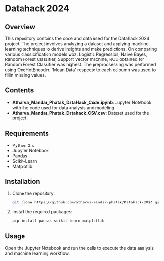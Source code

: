 
# Datahack 2024

## Overview
This repository contains the code and data used for the Datahack 2024 project. The project involves analyzing a dataset and applying machine learning techniques to derive insights and make predictions. On comparing various classicification models woz. Logistic Regression, Naive Bayes, Random Forest Classifier, Support Vector machine, ROC obtained for Random Forest Classifier was highest. The preprocsessing was performed using OneHotEncoder. 'Mean Data' respecte to each coloumn was used to fillin missing values.   

## Contents
- **Atharva_Mandar_Phatak_DataHack_Code.ipynb**: Jupyter Notebook with the code used for data analysis and modeling.
- **Atharva_Mandar_Phatak_Datahack_CSV.csv**: Dataset used for the project.

## Requirements
- Python 3.x
- Jupyter Notebook
- Pandas
- Scikit-Learn
- Matplotlib

## Installation
1. Clone the repository:
   ```sh
   git clone https://github.com/atharva-mandar-phatak/Datahack-2024.git
   ```
2. Install the required packages:
   ```sh
   pip install pandas scikit-learn matplotlib
   ```

## Usage
Open the Jupyter Notebook and run the cells to execute the data analysis and machine learning workflow.
